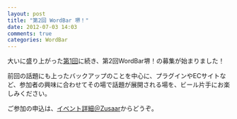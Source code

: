 ```yaml
---
layout: post
title: "第2回 WordBar 堺！"
date: 2012-07-03 14:03
comments: true
categories: WordBar
---
```

大いに盛り上がった[第1回](http://blog.acguy.info/blog/2012/05/16/wordbar/)に続き、第2回WordBar堺！の募集が始まりました！

前回の話題にも上ったバックアップのことを中心に、プラグインやECサイトなど、参加者の興味に合わせてその場で話題が展開される場を、ビール片手にお楽しみください。

ご参加の申込は、[イベント詳細＠Zusaar](http://www.zusaar.com/event/325006)からどうぞ。

